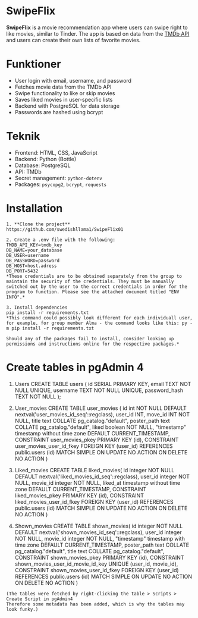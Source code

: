 # SwipeFlix
**SwipeFlix** is a movie recommendation app where users can swipe right to like movies, similar to Tinder. The app is based on data from the [TMDb API](https://www.themoviedb.org/documentation/api) and users can create their own lists of favorite movies.

# Funktioner
* User login with email, username, and password
* Fetches movie data from the TMDb API
* Swipe functionality to like or skip movies
* Saves liked movies in user-specific lists
* Backend with PostgreSQL for data storage
* Passwords are hashed using bcrypt

# Teknik
* Frontend: HTML, CSS, JavaScript
* Backend: Python (Bottle)
* Database: PostgreSQL
* API: TMDb
* Secret management: `python-dotenv`
* Packages: `psycopg2`, `bcrypt`, `requests`

# Installation
    1. **Clone the project**
    https://github.com/swedishllama1/SwipeFlix01

    2. Create a .env file with the following:
    TMDB_API_KEY=tmdb_key
    DB_NAME=your_database
    DB_USER=username
    DB_PASSWORD=password
    DB_HOST=host.adress
    DB_PORT=5432
    *These credentials are to be obtained separately from the group to maintain the security of the credentials. They must be manually switched out by the user to the correct credentials in order for the program to function. Please see the attached document titled "ENV INFO".*

    3. Install dependencies
    pip install -r requirements.txt
    *This command could possibly look different for each individuall user, for example, for group member Alma - the command looks like this: py -m pip install -r requirements.txt
    
    Should any of the packages fail to install, consider looking up permissions and instructions online for the respective packages.*

# Create tables in pgAdmin 4
1)    Users
    CREATE TABLE users (
    id SERIAL PRIMARY KEY,
    email TEXT NOT NULL UNIQUE,
    username TEXT NOT NULL UNIQUE,
    password_hash TEXT NOT NULL
    );

2)    User_movies
    CREATE TABLE user_movies (
    id int NOT NULL DEFAULT nextval('user_movies_id_seq'::regclass),
    user_id INT,
    move_id INT NOT NULL,
    title text COLLATE pg_catalog."default",
    poster_path text COLLATE pg_catalog."default",
    liked boolean NOT NULL,
    "timestamp" timestamp without time zone DEFAULT CURRENT_TIMESTAMP,
    CONSTRAINT user_movies_pkey PRIMARY KEY (id),
    CONSTRAINT user_movies_user_id_fkey FOREIGN KEY (user_id)
        REFERENCES public.users (id) MATCH SIMPLE
        ON UPDATE NO ACTION
        ON DELETE NO ACTION
    )

3)    Liked_movies
    CREATE TABLE liked_movies(
    id integer NOT NULL DEFAULT nextval('liked_movies_id_seq'::regclass),
    user_id integer NOT NULL,
    movie_id integer NOT NULL,
    liked_at timestamp without time zone DEFAULT CURRENT_TIMESTAMP,
    CONSTRAINT liked_movies_pkey PRIMARY KEY (id),
    CONSTRAINT liked_movies_user_id_fkey FOREIGN KEY (user_id)
        REFERENCES public.users (id) MATCH SIMPLE
        ON UPDATE NO ACTION
        ON DELETE NO ACTION
        )
    
4)    Shown_movies
    CREATE TABLE shown_movies(
    id integer NOT NULL DEFAULT nextval('shown_movies_id_seq'::regclass),
    user_id integer NOT NULL,
    movie_id integer NOT NULL,
    "timestamp" timestamp with time zone DEFAULT CURRENT_TIMESTAMP,
    poster_path text COLLATE pg_catalog."default",
    title text COLLATE pg_catalog."default",
    CONSTRAINT shown_movies_pkey PRIMARY KEY (id),
    CONSTRAINT shown_movies_user_id_movie_id_key UNIQUE (user_id, movie_id),
    CONSTRAINT shown_movies_user_id_fkey FOREIGN KEY (user_id)
        REFERENCES public.users (id) MATCH SIMPLE
        ON UPDATE NO ACTION
        ON DELETE NO ACTION
)
    
    (The tables were fetched by right-clicking the table > Scripts > Create Script in pgAdmin4
    Therefore some metadata has been added, which is why the tables may look funky.)